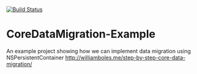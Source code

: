 [![Build Status](https://travis-ci.org/wibosco/CoreDataMigration-Example.svg)](https://travis-ci.org/wibosco/CoreDataMigration-Example)

# CoreDataMigration-Example
An example project showing how we can implement data migration using NSPersistentContainer http://williamboles.me/step-by-step-core-data-migration/
